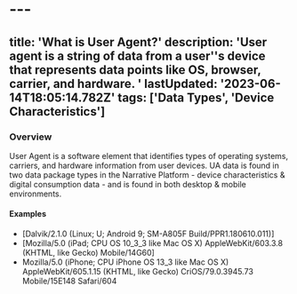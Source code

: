 # ---

title: 'What is User Agent?'
description: 'User agent is a string of data from a user''s device that represents data points like OS, browser, carrier, and hardware. '
lastUpdated: '2023-06-14T18:05:14.782Z'
tags: ['Data Types', 'Device Characteristics']
---

### Overview

User Agent is a software element that identifies types of operating systems, carriers, and hardware information from user devices. UA data is found in two data package types in the Narrative Platform - device characteristics & digital consumption data - and is found in both desktop & mobile environments.

#### Examples

* \[Dalvik/2.1.0 (Linux; U; Android 9; SM-A805F Build/PPR1.180610.011)\]
* \[Mozilla/5.0 (iPad; CPU OS 10\_3\_3 like Mac OS X) AppleWebKit/603.3.8 (KHTML, like Gecko) Mobile/14G60\]
* Mozilla/5.0 (iPhone; CPU iPhone OS 13\_3 like Mac OS X) AppleWebKit/605.1.15 (KHTML, like Gecko) CriOS/79.0.3945.73 Mobile/15E148 Safari/604
